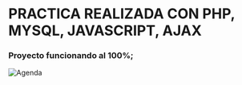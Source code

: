 # PRACTICA REALIZADA CON PHP, MYSQL, JAVASCRIPT, AJAX
### Proyecto funcionando al 100%;
![Agenda](https://i.imgur.com/2oidX4O.png)